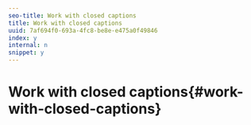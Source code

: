 ```yaml
---
seo-title: Work with closed captions
title: Work with closed captions
uuid: 7af694f0-693a-4fc8-be8e-e475a0f49846
index: y
internal: n
snippet: y
---
```


# Work with closed captions{#work-with-closed-captions}

